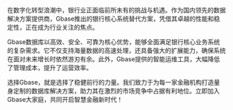在数字化转型浪潮中，银行业正面临前所未有的挑战与机遇。作为国内领先的数据解决方案提供商，Gbase推出的银行核心系统替代方案，凭借其卓越的性能和稳定性，正在成为行业关注的焦点。

Gbase数据库以高效、安全、可靠为核心优势，能够全面满足银行核心业务系统的复杂需求。它不仅支持海量数据的高速处理，还具备强大的扩展能力，确保系统在面对未来增长时依然游刃有余。此外，Gbase提供的智能运维工具，大幅降低了管理成本，提升了运营效率。

选择Gbase，就是选择了稳健前行的力量。我们致力于为每一家金融机构打造量身定制的数据库解决方案，助力其在激烈的市场竞争中占据有利地位。立即加入Gbase大家庭，共同开启智慧金融新时代！